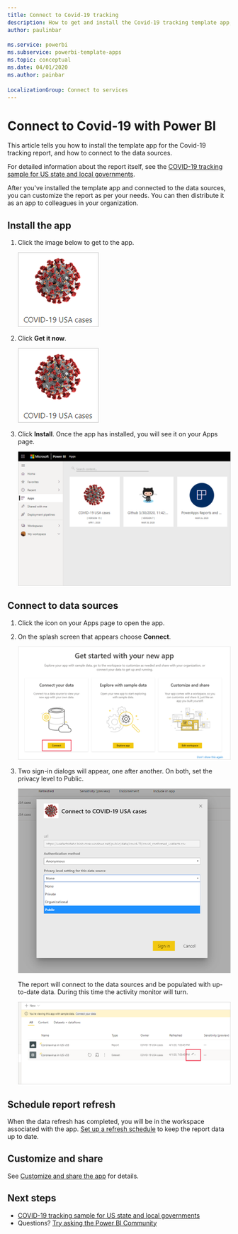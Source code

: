 ```yaml
---
title: Connect to Covid-19 tracking
description: How to get and install the Covid-19 tracking template app, and how to connect to data
author: paulinbar

ms.service: powerbi
ms.subservice: powerbi-template-apps
ms.topic: conceptual
ms.date: 04/01/2020
ms.author: painbar

LocalizationGroup: Connect to services
---
```

# Connect to Covid-19  with Power BI
This article tells  you how to install the template app for the Covid-19 tracking report, and how to connect to the data sources.

For detailed information about the report itself, see the [COVID-19 tracking sample for US state and local governments](create-reports/sample-covid-19-us.md).

After you've installed the template app and connected to the data sources, you can customize the report as per your needs. You can then distribute it as an app to colleagues in your organization.

## Install the app

1. Click the image below to get to the app.

   ![Covid-19 USA cases app Appsource icon](media/service-connect-to-covid-19-tracking/service-covid-19-usa-cases-app-logo.png)

1. Click **Get it now**.

    ![Covid-19 USA cases app in Appsource](media/service-connect-to-covid-19-tracking/service-covid-19-usa-cases-app-appsource-icon.png)

1. Click **Install**. Once the app has installed, you will see it on your Apps page.

   ![Covid-19 USA cases app on App page](media/service-connect-to-covid-19-tracking/service-covid-19-usa-cases-app-apps-page-icon.png)

## Connect to data sources

1. Click the icon on your Apps page to open the app.

1. On the splash screen that appears choose **Connect**.

   ![Template app splash screen](media/service-connect-to-covid-19-tracking/service-covid-19-usa-cases-app-splash-screen.png)

1. Two sign-in dialogs will appear, one after another. On both, set the privacy level to Public.

   ![Covid-19 USA cases app sign-in dialog](media/service-connect-to-covid-19-tracking/service-covid-19-usa-cases-app-signin-dialog.png)

   The report will connect to the data sources and be populated with up-to-date data. During this time the activity monitor will turn.

   ![Covid-19 USA cases app refresh in progress](media/service-connect-to-covid-19-tracking/service-covid-19-usa-cases-app-refresh-monitor.png)

## Schedule report refresh

When the data refresh has completed, you will be in the workspace associated with the app. [Set up a refresh schedule](refresh-scheduled-refresh.md) to keep the report data up to date.

## Customize and share

See [Customize and share the app](service-template-apps-install-distribute.md#customize-and-share-the-app) for details.

## Next steps
* [COVID-19 tracking sample for US state and local governments](create-reports/sample-covid-19-us.md)
* Questions? [Try asking the Power BI Community](https://community.powerbi.com/)

